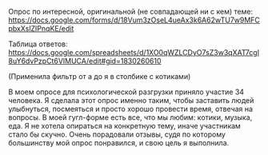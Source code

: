 Опрос по интересной, оригинальной (не совпадающей ни с кем) теме:
https://docs.google.com/forms/d/18Vum3zOseL4ueAx3k6A62wTU7w9MFCpbxXslZIPnqKE/edit

Таблица ответов: https://docs.google.com/spreadsheets/d/1XO0qWZLCDyO7sZ3w3qXAT7cgl8uY6dvPzpCt6VIMUCA/edit#gid=1830260610 

(Применила фильтр от а до я в столбике с котиками)

В моем опросе для психологической разгрузки приняло участие 34 человека. Я сделала этот опрос именно таким, чтобы заставить людей улыбнуться, посмеяться и просто хорошо провести время, отвечая на вопросы. В моей гугл-форме есть все, что мы любим: котики, музыка, еда. Я не хотела опираться на конкретную тему, иначе участникам стало бы скучно. Очень порадовали отзывы, судя по которому большинству мой опрос понравился, и свою цель я выполнила. 
